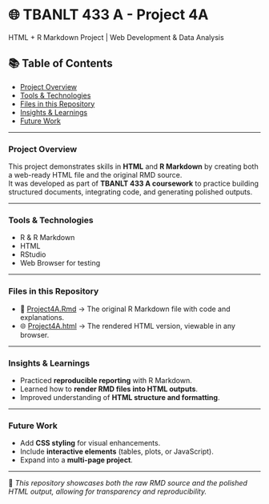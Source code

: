 # 🌐 TBANLT 433 A - Project 4A  
HTML + R Markdown Project | Web Development & Data Analysis

## 📚 Table of Contents
* [Project Overview](#project-overview)
* [Tools & Technologies](#tools--technologies)
* [Files in this Repository](#files-in-this-repository)
* [Insights & Learnings](#insights--learnings)
* [Future Work](#future-work)

---

### Project Overview
This project demonstrates skills in **HTML** and **R Markdown** by creating both a web-ready HTML file and the original RMD source.  
It was developed as part of **TBANLT 433 A coursework** to practice building structured documents, integrating code, and generating polished outputs.  

---

### Tools & Technologies
* R & R Markdown  
* HTML  
* RStudio  
* Web Browser for testing  

---

### Files in this Repository
- 📄 [Project4A.Rmd](Project4A.Rmd) → The original R Markdown file with code and explanations.  
- 🌐 [Project4A.html](Project4A.html) → The rendered HTML version, viewable in any browser.  

---

### Insights & Learnings
* Practiced **reproducible reporting** with R Markdown.  
* Learned how to **render RMD files into HTML outputs**.  
* Improved understanding of **HTML structure and formatting**.  

---

### Future Work
* Add **CSS styling** for visual enhancements.  
* Include **interactive elements** (tables, plots, or JavaScript).  
* Expand into a **multi-page project**.  

---

📌 *This repository showcases both the raw RMD source and the polished HTML output, allowing for transparency and reproducibility.*  
